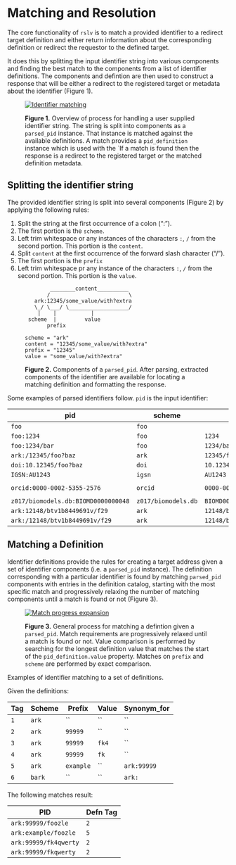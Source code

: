 # Matching and Resolution

The core functionality of `rslv` is to match a provided identifier to a redirect target definition and either return information about the corresponding definition or redirect the requestor to the defined target.

It does this by splitting the input identifier string into various components and finding the best match to the components from a list of identifier definitions. The components and defintion are then used to construct a response that will be either a redirect to the registered target or metadata about the identifier (Figure 1).

<figure>

[![Identifier matching](https://tinyurl.com/ylejjbcr)](https://tinyurl.com/ylejjbcr)<!--![Identifier matching](./assets/matching.puml)-->

<figcaption>

**Figure 1.** Overview of process for handling a user supplied identifier string. The string is split into components as a `parsed_pid` instance. That instance is matched against the available definitions. A match provides a `pid_definition` instance which is used with the \`If a match is found then the response is a redirect to the registered target or the matched definition metadata.

</figcaption>
</figure>

## Splitting the identifier string

The provided identifier string is split into several components (Figure 2) by applying the following rules:

1.  Split the string at the first occurrence of a colon (“:”).
2.  The first portion is the `scheme`.
3.  Left trim whitespace or any instances of the characters `:`, `/` from the second portion. This portion is the `content`.
4.  Split `content` at the first occurrence of the forward slash character (“/”).
5.  The first portion is the `prefix`
6.  Left trim whitespace pr any instance of the characters `:`, `/` from the second portion. This portion is the `value`.

<figure>

            ________content__________ 
           /                         \
       ark:12345/some_value/with?extra
       \_/ \___/ \___________________/
        |    |           |  
     scheme  |         value
           prefix      
           
    scheme = "ark"
    content = "12345/some_value/with?extra"
    prefix = "12345"
    value = "some_value/with?extra"

<figcaption>

**Figure 2.** Components of a `parsed_pid`. After parsing, extracted components of the identifier are available for locating a matching definition and formatting the response.

</figcaption>
</figure>

Some examples of parsed identifiers follow. `pid` is the input identifier:

| pid                                 | scheme              | content                   | prefix                | value               |
|-------------------------------------|---------------------|---------------------------|-----------------------|---------------------|
| `foo`                               | `foo`               |                           |                       |                     |
| `foo:1234`                          | `foo`               | `1234`                    | `1234`                |                     |
| `foo:1234/bar`                      | `foo`               | `1234/bar`                | `1234`                | `bar`               |
| `ark:/12345/foo?baz`                | `ark`               | `12345/foo?baz`           | `12345`               | `foo?baz`           |
| `doi:10.12345/foo?baz`              | `doi`               | `10.12345/foo?baz`        | `10.12345`            | `foo?baz`           |
| `IGSN:AU1243`                       | `igsn`              | `AU1243`                  | `AU1243`              |                     |
| `orcid:0000-0002-5355-2576`         | `orcid`             | `0000-0002-5355-2576`     | `0000-0002-5355-2576` |                     |
| `z017/biomodels.db:BIOMD0000000048` | `z017/biomodels.db` | `BIOMD0000000048`         | `BIOMD0000000048`     |                     |
| `ark:12148/btv1b8449691v/f29`       | `ark`               | `12148/btv1b8449691v/f29` | `12148`               | `btv1b8449691v/f29` |
| `ark:/12148/btv1b8449691v/f29`      | `ark`               | `12148/btv1b8449691v/f29` | `12148`               | `btv1b8449691v/f29` |

## Matching a Definition

Identifier definitions provide the rules for creating a target address given a set of identifier components (i.e. a `parsed_pid` instance). The definition corresponding with a particular identifier is found by matching `parsed_pid` components with entries in the definition catalog, starting with the most specific match and progressively relaxing the number of matching components until a match is found or not (Figure 3).

<figure>

[![Match progress expansion](https://tinyurl.com/yq7grlh9)](https://tinyurl.com/yq7grlh9)<!--![Match progress expansion](./assets/pidmatch.puml)-->

<figcaption>

**Figure 3.** General process for matching a defintion given a `parsed_pid`. Match requirements are progressively relaxed until a match is found or not. Value comparison is performed by searching for the longest definition value that matches the start of the `pid_definition.value` property. Matches on `prefix` and `scheme` are performed by exact comparison.

</figcaption>
</figure>

Examples of identifier matching to a set of definitions.

Given the definitions:

| Tag | Scheme | Prefix    | Value | Synonym_for |
|-----|--------|-----------|-------|-------------|
| `1` | `ark`  | ``        | ``    | ``          |
| `2` | `ark`  | `99999`   | ``    | ``          |
| `3` | `ark`  | `99999`   | `fk4` | ``          |
| `4` | `ark`  | `99999`   | `fk`  | ``          |
| `5` | `ark`  | `example` | ``    | `ark:99999` |
| `6` | `bark` | ``        | ``    | `ark:`      |

The following matches result:

| PID                   | Defn Tag |
|-----------------------|----------|
| `ark:99999/foozle`    | `2`      |
| `ark:example/foozle`  | `5`      |
| `ark:99999/fk4qwerty` | `2`      |
| `ark:99999/fkqwerty`  | `2`      |
